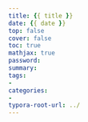 ```yaml
---
title: {{ title }}
date: {{ date }}
top: false
cover: false
toc: true
mathjax: true
password:
summary:
tags:
- 
categories:
- 
typora-root-url: ../
---
```

